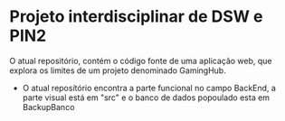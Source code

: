 # Projeto interdisciplinar de DSW e PIN2

O atual repositório, contém o código fonte de uma aplicação web, que explora os limites de um projeto denominado GamingHub.


- O atual reposítório encontra a parte funcional no campo BackEnd, a parte visual está em "src" e o banco de dados popoulado esta em BackupBanco
